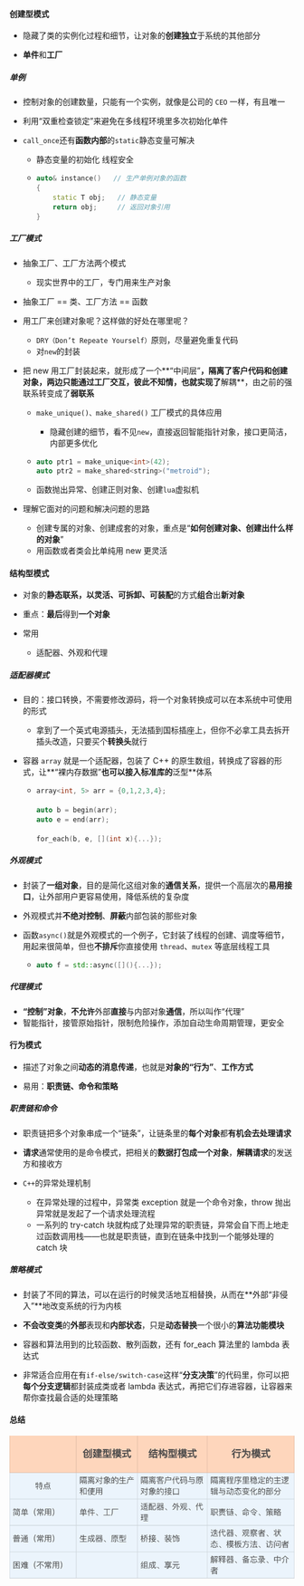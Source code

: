 #### 创建型模式

* 隐藏了类的实例化过程和细节，让对象的**创建独立**于系统的其他部分

* **单件**和**工厂**

##### 单例

* 控制对象的创建数量，只能有一个实例，就像是公司的 `CEO` 一样，有且唯一

* 利用“双重检查锁定”来避免在多线程环境里多次初始化单件

* `call_once`还有**函数内部**的`static`静态变量可解决

  * 静态变量的初始化 线程安全

  * ```cpp
    auto& instance()   // 生产单例对象的函数
    {
        static T obj;   // 静态变量
        return obj;     // 返回对象引用
    }
    ```

##### 工厂模式

* 抽象工厂、工厂方法两个模式

  * 现实世界中的工厂，专门用来生产对象

* 抽象工厂 == 类、工厂方法 == 函数

* 用工厂来创建对象呢？这样做的好处在哪里呢？

  * `DRY（Don’t Repeate Yourself）`原则，尽量避免重复代码
  * 对`new`的封装

* 把 new 用工厂封装起来，就形成了一个**“中间层”**，隔离了客户代码和创建对象，两边只能通过工厂交互，彼此不知情，也就实现了**解耦**，由之前的强联系转变成了**弱联系**
  * `make_unique()、make_shared()` 工厂模式的具体应用

    * 隐藏创建的细节，看不见`new`，直接返回智能指针对象，接口更简洁，内部更多优化

  * ```cpp
    auto ptr1 = make_unique<int>(42);
    auto ptr2 = make_shared<string>("metroid");
    ```

  * 函数抛出异常、创建正则对象、创建`lua`虚拟机

* 理解它面对的问题和解决问题的思路

  * 创建专属的对象、创建成套的对象，重点是“**如何创建对象、创建出什么样的对象**”
  * 用函数或者类会比单纯用 new 更灵活

#### 结构型模式

* 对象的**静态联系，以灵活、可拆卸、可装配**的方式**组合**出**新对象**
* 重点：**最后**得到**一个对象**

* 常用
  * 适配器、外观和代理

##### 适配器模式

* 目的：接口转换，不需要修改源码，将一个对象转换成可以在本系统中可使用的形式
  * 拿到了一个英式电源插头，无法插到国标插座上，但你不必拿工具去拆开插头改造，只要买个**转换头**就行

* 容器 `array` 就是一个适配器，包装了 C++ 的原生数组，转换成了容器的形式，让**“裸内存数据”**也可以接入标准库的**泛型**体系

  * ```cpp
    array<int, 5> arr = {0,1,2,3,4};
    
    auto b = begin(arr);
    auto e = end(arr);
    
    for_each(b, e, [](int x){...});
    ```

##### 外观模式

* 封装了**一组对象**，目的是简化这组对象的**通信关系**，提供一个高层次的**易用接口**，让外部用户更容易使用，降低系统的复杂度

* 外观模式并**不绝对控制**、**屏蔽**内部包装的那些对象

* 函数` async() `就是外观模式的一个例子，它封装了线程的创建、调度等细节，用起来很简单，但也**不排斥**你直接使用 `thread`、`mutex` 等底层线程工具

  * ```cpp
    auto f = std::async([](){...});
    ```

##### 代理模式

* **“控制”对象**，**不允许**外部**直接**与内部对象**通信**，所以叫作“代理”
* 智能指针，接管原始指针，限制危险操作，添加自动生命周期管理，更安全

#### 行为模式

* 描述了对象之间**动态的消息传递**，也就是**对象的“行为”**、**工作方式**

* 易用：**职责链、命令和策略**

##### 职责链和命令

* 职责链把多个对象串成一个“链条”，让链条里的**每个对象**都**有机会去处理请求**
* **请求**通常使用的是命令模式，把相关的**数据打包成一个对象**，**解耦请求**的发送方和接收方

* `C++`的异常处理机制
  * 在异常处理的过程中，异常类 exception 就是一个命令对象，throw 抛出异常就是发起了一个请求处理流程
  * 一系列的 try-catch 块就构成了处理异常的职责链，异常会自下而上地走过函数调用栈——也就是职责链，直到在链条中找到一个能够处理的 catch 块

##### 策略模式

* 封装了不同的算法，可以在运行的时候灵活地互相替换，从而在**外部“非侵入”**地改变系统的行为内核

* **不会改变类**的**外部**表现和**内部状态**，只是**动态替换**一个很小的**算法功能模块**
* 容器和算法用到的比较函数、散列函数，还有 for_each 算法里的 lambda 表达式

* 非常适合应用在有` if-else/switch-case `这样“**分支决策**”的代码里，你可以把**每个分支逻辑**都封装成类或者 lambda 表达式，再把它们存进容器，让容器来帮你查找最合适的处理策略

#### 总结

![image-20220306100517789](20.assets/image-20220306100517789.png)

